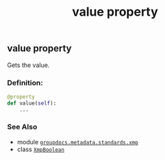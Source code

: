 ﻿---
title: value property
second_title: GroupDocs.Metadata for Python via .NET API References
description: 
type: docs
url: /python-net/groupdocs.metadata.standards.xmp/xmpboolean/value/
is_root: false
weight: 70
---

## value property


Gets the value.
### Definition:
```python
@property
def value(self):
    ...
```

### See Also
* module [`groupdocs.metadata.standards.xmp`](../../)
* class [`XmpBoolean`](/metadata/python-net/groupdocs.metadata.standards.xmp/xmpboolean)
